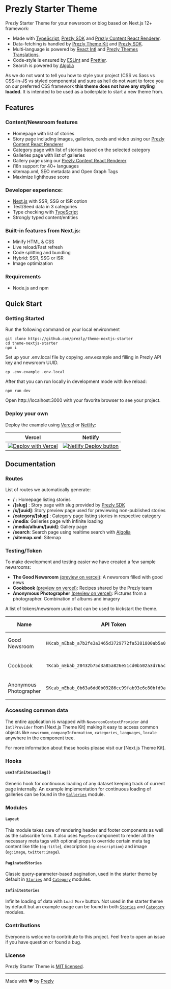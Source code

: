 # Prezly Starter Theme

Prezly Starter Theme for your newsroom or blog based on Next.js 12+ framework:

- Made with [TypeScript], [Prezly SDK] and [Prezly Content React Renderer].
- Data-fetching is handled by [Prezly Theme Kit] and [Prezly SDK].
- Multi-language is powered by [React Intl] and [Prezly Themes Translations].
- Code-style is ensured by [ESLint] and [Prettier].
- Search is powered by [Algolia]

As we do not want to tell you how to style your project (CSS vs Sass vs CSS-in-JS vs styled components) and sure as hell do not want to force you on our preferred CSS framework **this theme does not have any styling loaded**. It is intended to be used as a boilerplate to start a new theme from.

## Features

### Content/Newsroom features

* Homepage with list of stories
* Story page including images, galleries, cards and video using our [Prezly Content React Renderer]
* Category page with list of stories based on the selected category
* Galleries page with list of galleries
* Gallery page using our [Prezly Content React Renderer]
* i18n support for 40+ languages
* sitemap.xml, SEO metadata and Open Graph Tags
* Maximize lighthouse score

### Developer experience:

* [Next.js] with SSR, SSG or ISR option
* Test/Seed data in 3 categories
* Type checking with [TypeScript]
* Strongly typed content/entities

### Built-in features from Next.js:

* Minify HTML & CSS
* Live reload/Fast refresh
* Code splitting and bundling
* Hybrid: SSR, SSG or ISR
* Image optimization

### Requirements

* Node.js and npm

## Quick Start

### Getting Started

Run the following command on your local environment

```
git clone https://github.com/prezly/theme-nextjs-starter
cd theme-nextjs-starter
npm i
```

Set up your .env.local file by copying .env.example and filling in Prezly API key and newsroom UUID.

```
cp .env.example .env.local
```

After that you can run locally in development mode with live reload:

```
npm run dev
```

Open http://localhost:3000 with your favorite browser to see your project.

### Deploy your own

Deploy the example using [Vercel](https://vercel.com) or [Netlify](https://www.netlify.com/):

| Vercel  | Netlify |
| ------------- | ------------- |
| [![Deploy with Vercel](https://vercel.com/button)](https://vercel.com/new/git/external?repository-url=https://github.com/prezly/theme-nextjs-starter)  | [![Netlify Deploy button](https://www.netlify.com/img/deploy/button.svg)](https://app.netlify.com/start/deploy?repository=https://github.com/prezly/theme-nextjs-starter)  |

## Documentation

### Routes

List of routes we automatically generate:

* **/** : Homepage listing stories
* **/[slug]** : Story page with slug provided by [Prezly SDK]
* **/s/[uuid]**: Story preview page used for previewing non-published stories
* **/category/[slug]** : Category page listing stories in respective category
* **/media**: Galleries page with infinite loading
* **/media/album/[uuid]**: Gallery page
* **/search**: Search page using realtime search with [Algolia]
* **/sitemap.xml**: Sitemap

### Testing/Token

To make development and testing easier we have created a few sample newsrooms:

* **The Good Newsroom** [(preview on vercel)](https://theme-nextjs-starter-the-good-newsroom.vercel.app/): A newsroom filled with good news
* **Cookbook** [(preview on vercel)](https://theme-nextjs-starter-cookbook.vercel.app/): Recipes shared by the Prezly team
* **Anonymous Photographer** [(preview on vercel)](https://theme-nextjs-starter-photography.vercel.app/):  Pictures from a photographer. Combination of albums and imagery

A list of tokens/newsroom uuids that can be used to kickstart the theme.

| Name  | API Token  | Newsroom UUID |
|---|---|---|
| Good Newsroom  | `HKcab_nEbab_a7b2fe3a3465d3729772fa5381800ab5a0c30d8d`  | `578e78e9-9a5b-44ad-bda2-5214895ee036` |
| Cookbook  | `TKcab_nEbab_28432b75d3a85a826e51cd0b502a3d76acf98d19`  | `9d90b2c1-aed9-4415-a9fb-82dd3a2a1b52` |
| Anonymous Photographer | `SKcab_nEbab_0b63a6dd0b09286cc99fab93e6e80bfd9aecfbb5`  | `ce8299f6-a293-41df-8ffc-1c064d4401bc` |

### Accessing common data

The entire application is wrapped with `NewsroomContextProvider` and `IntlProvider` from [Next.js Theme Kit]
making it easy to access common objects like `newsroom`, `companyInformation`, `categories`, `languages`, `locale`
anywhere in the component tree.

For more information about these hooks please visit our [Next.js Theme Kit].

### Hooks

#### `useInfiniteLoading()`

Generic hook for continuous loading of any dataset keeping track of current page internally. An example implementation
for continuous loading of galleries can be found in the [`Galleries`](./tree/main/modules/Galleries/lib/useInfiniteGalleriesLoading.ts) module.

### Modules

#### `Layout`

This module takes care of rendering header and footer components as well as the subscribe form.
It also uses `PageSeo` component to render all the necessary meta tags with optional props to override
certain meta tag content like title (`og:title`), description (`og:description`) and image (`og:image`, `twitter:image`).

#### `PaginatedStories`

Classic query-parameter-based pagination, used in the starter theme by default in [`Stories`](./tree/main/modules/Stories) and [`Category`](./tree/main/modules/Category) modules.

#### `InfiniteStories`

Infinite loading of data with `Load More` button. Not used in the starter theme by default but an example usage can be found
in both [`Stories`](./tree/main/modules/Stories) and [`Category`](./tree/main/modules/Category) modules.

### Contributions

Everyone is welcome to contribute to this project. Feel free to open an issue if you have question or found a bug.

### License

Prezly Starter Theme is [MIT licensed](LICENSE).

---

Made with ♥ by [Prezly]

[Prezly]: https://www.prezly.com/developers
[Prezly SDK]: https://github.com/prezly/javascript-sdk
[Prezly Theme Kit]: https://github.com/prezly/theme-kit-nextjs
[Next.js]: https://nextjs.org
[TypeScript]: https://www.typescriptlang.org
[ESLint]: https://eslint.org
[Prettier]: https://prettier.io
[React Intl]: https://www.npmjs.com/package/react-intl
[Prezly Content React Renderer]: https://www.npmjs.com/package/@prezly/content-renderer-react-js
[Prezly Themes Translations]: https://www.npmjs.com/package/@prezly/themes-intl-messages
[Algolia]: https://algolia.com
